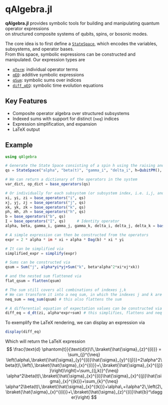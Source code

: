 # qAlgebra.jl

**qAlgebra.jl** provides symbolic tools for building and manipulating quantum operator expressions  
on structured composite systems of qubits, spins, or bosonic modes.

The core idea is to first define a [`StateSpace`](@ref), which encodes the variables, subsystems, and operator bases.  
From this space, symbolic expressions can be constructed and manipulated. Our expression types are

- [`qTerm`](@ref): individual operator terms
- [`qEQ`](@ref): additive symbolic expressions
- [`qSum`](@ref): symbolic sums over indices
- [`diff_qEQ`](@ref): symbolic time evolution equations

## Key Features

- Composite operator algebra over structured subsystems
- Indexed sums with support for distinct (`neq`) indices
- Expression simplification, and expansion
- LaTeX output

## Example

```julia
using qAlgebra

# Generate the State Space consisting of a spin h using the raising and lowering basis (QubitPM), a spin bath in the Pauli Bases (QubitPauli) and a bosonic mode (Ladder).
qs = StateSpace("alpha", "beta(t)", "gamma_i", "delta_i", h=QubitPM(), i=(3, QubitPauli()), b=Ladder())

# We can return a dictionary of the operators in the system
var_dict, op_dict = base_operators(qs)

# Or individually for each subsystem (or subsystem index, i.e. i,j, and k) and variable
xi, yi, zi = base_operators("i", qs)
xj, yj, zj = base_operators("j", qs)
xk, yk, zk = base_operators("k", qs)
ph, mh, zh = base_operators("h", qs)
b = base_operators("b", qs)
I = base_operators("I", qs)     # Identity operator
alpha, beta, gamma_i, gamma_j, gamma_k, delta_i, delta_j, delta_k = base_operators("vars", qs)

# A simple expression can then be constructed from the operators 
expr = 2 * alpha * im * xi + alpha * Dag(b) * xi * yi

# It can be simplified via
simplified_expr = simplify(expr)

# Sums can be constructed via 
qsum = Sum("j", alpha*yi*yj+Sum("k", beta*alpha^2*xi*xj*xk))

# and the nested sum flattened via 
flat_qsum = flatten(qsum)

# The sum still covers all combinations of indexes j,k
# We can transform it into a neq sum, in which the indexes j and k are distinct. the following function then expands into all possible cases
neq_sum = neq_sum(qsum) # this also flattens the sum

# A differential equation of expectation values can be constructed via
diff_eq = d_dt(zi, alpha*expr+sum) # this simplifies, flattens and neq's the qEQ
```

To exemplify the LaTeX rendering, we can display an expression via
```julia
display(diff_eq)
```
Which will return the LaTeX expression 
$$
\frac{\text{d} \phantom{t}}{\text{d}t}\!\,\braket{\hat{\sigma}_{z}^{(i)}} = \sum_{j}^{\neq} \left(\alpha\,\braket{\hat{\sigma}_{y}^{(i)}\hat{\sigma}_{y}^{(j)}}+2\alpha^2\beta(t)\,\left(\,\braket{\hat{\sigma}_{x}^{(i)}}+\,\braket{\hat{\sigma}_{x}^{(j)}}\right)\right)+\sum_{(j,k)}^{\neq} \alpha^2\beta(t)\,\braket{\hat{\sigma}_{x}^{(i)}\hat{\sigma}_{x}^{(j)}\hat{\sigma}_{x}^{(k)}}+\sum_{k}^{\neq} \alpha^2\beta(t)\,\braket{\hat{\sigma}_{x}^{(k)}}+\alpha\,+i\alpha^2\,\left(2\,\braket{\hat{\sigma}_{x}^{(i)}}+\,\braket{\hat{\sigma}_{z}^{(i)}\hat{b}^\dagger}\right)
$$

